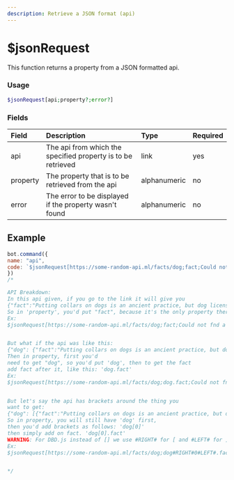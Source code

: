 ```yaml
---
description: Retrieve a JSON format (api)
---
```


# $jsonRequest

This function returns a property from a JSON formatted api.

### Usage

```php
$jsonRequest[api;property?;error?]
```


### Fields

| Field | Description | Type | Required |
| :--- | :--- | :--- | :--- |
| api | The api from which the specified property is to be retrieved | link | yes |
| property | The property that is to be retrieved from the api | alphanumeric | no |
| error | The error to be displayed if the property wasn't found | alphanumeric | no |

## Example

```javascript
bot.command({
name: "api", 
code: `$jsonRequest[https://some-random-api.ml/facts/dog;fact;Could not fnd a dog fact!]`
})
/*

API Breakdown:
In this api given, if you go to the link it will give you
{"fact":"Putting collars on dogs is an ancient practice, but dog licenses are much more recent."}
So in 'property', you'd put "fact", because it's the only property there to get
Ex:
$jsonRequest[https://some-random-api.ml/facts/dog;fact;Could not fnd a dog fact!]`


But what if the api was like this:
{"dog": {"fact":"Putting collars on dogs is an ancient practice, but dog licenses are much more recent."} }
Then in property, first you'd
need to get "dog", so you'd put 'dog', then to get the fact
add fact after it, like this: 'dog.fact'
Ex:
$jsonRequest[https://some-random-api.ml/facts/dog;dog.fact;Could not fnd a dog fact!]`


But let's say the api has brackets around the thing you
want to get:
{"dog": [{"fact":"Putting collars on dogs is an ancient practice, but dog licenses are much more recent."}] }
So in property, you will still have 'dog' first,
then you'd add brackets as follows: 'dog[0]' 
then simply add on fact. 'dog[0].fact'
WARNING: For DBD.js instead of [] we use #RIGHT# for [ and #LEFT# for ]
Ex:
$jsonRequest[https://some-random-api.ml/facts/dog;dog#RIGHT#0#LEFT#.fact;Could not fnd a dog fact!]`


*/
```

